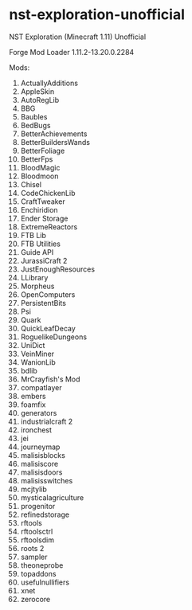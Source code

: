 # nst-exploration-unofficial
NST Exploration (Minecraft 1.11) Unofficial

Forge Mod Loader 1.11.2-13.20.0.2284

Mods:
1. ActuallyAdditions
1. AppleSkin
1. AutoRegLib
1. BBG
1. Baubles
1. BedBugs
1. BetterAchievements
1. BetterBuildersWands
1. BetterFoliage
1. BetterFps
1. BloodMagic
1. Bloodmoon
1. Chisel
1. CodeChickenLib
1. CraftTweaker
1. Enchiridion
1. Ender Storage
1. ExtremeReactors
1. FTB Lib
1. FTB Utilities
1. Guide API
1. JurassiCraft 2
1. JustEnoughResources
1. LLibrary
1. Morpheus
1. OpenComputers
1. PersistentBits
1. Psi
1. Quark
1. QuickLeafDecay
1. RoguelikeDungeons
1. UniDict
1. VeinMiner
1. WanionLib
1. bdlib
1. MrCrayfish's Mod
1. compatlayer
1. embers
1. foamfix
1. generators
1. industrialcraft 2
1. ironchest
1. jei
1. journeymap
1. malisisblocks
1. malisiscore
1. malisisdoors
1. malisisswitches
1. mcjtylib
1. mysticalagriculture
1. progenitor
1. refinedstorage
1. rftools
1. rftoolsctrl
1. rftoolsdim
1. roots 2
1. sampler
1. theoneprobe
1. topaddons
1. usefulnullifiers
1. xnet
1. zerocore

